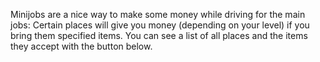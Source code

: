 Minijobs are a nice way to make some money while driving for the main jobs: Certain places will give you money (depending on your level) if you bring them specified items.
You can see a list of all places and the items they accept with the button below.
